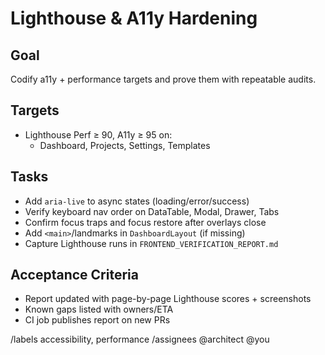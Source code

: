 # Lighthouse & A11y Hardening

## Goal
Codify a11y + performance targets and prove them with repeatable audits.

## Targets
- Lighthouse Perf ≥ 90, A11y ≥ 95 on:
  - Dashboard, Projects, Settings, Templates

## Tasks
- Add `aria-live` to async states (loading/error/success)
- Verify keyboard nav order on DataTable, Modal, Drawer, Tabs
- Confirm focus traps and focus restore after overlays close
- Add `<main>`/landmarks in `DashboardLayout` (if missing)
- Capture Lighthouse runs in `FRONTEND_VERIFICATION_REPORT.md`

## Acceptance Criteria
- Report updated with page-by-page Lighthouse scores + screenshots
- Known gaps listed with owners/ETA
- CI job publishes report on new PRs

/labels accessibility, performance
/assignees @architect @you
